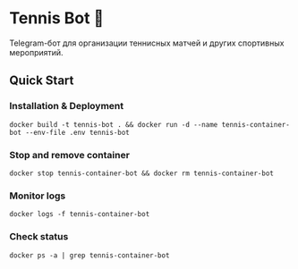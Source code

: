 # Tennis Bot 🎾
Telegram-бот для организации теннисных матчей и других спортивных мероприятий.

## Quick Start

### Installation & Deployment
```docker build -t tennis-bot . && docker run -d --name tennis-container-bot --env-file .env tennis-bot```

### Stop and remove container
```docker stop tennis-container-bot && docker rm tennis-container-bot```

### Monitor logs
```docker logs -f tennis-container-bot```

### Check status
```docker ps -a | grep tennis-container-bot```
